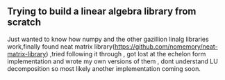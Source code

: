 ## Trying to build a linear algebra library from scratch ##

Just wanted to know how numpy and the other gazillion linalg libraries work,finally found neat matrix library(https://github.com/nomemory/neat-matrix-library) ,tried following it through , got lost at the echelon form implementation and wrote my own versions of them , dont understand LU decomposition so most likely another implementation coming soon.

